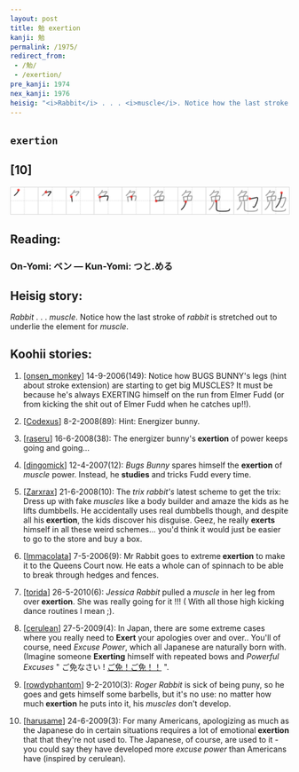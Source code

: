 ```yaml
---
layout: post
title: 勉 exertion
kanji: 勉
permalink: /1975/
redirect_from:
 - /勉/
 - /exertion/
pre_kanji: 1974
nex_kanji: 1976
heisig: "<i>Rabbit</i> . . . <i>muscle</i>. Notice how the last stroke of <i>rabbit</i> is stretched out to underlie the element for <i>muscle</i>."
---
```


## `exertion`

## [10]

<div class="stroke"><img src="../images/E58B89.png" /></div>

## Reading:

### On-Yomi: ベン &mdash; Kun-Yomi: つと.める

## Heisig story:

<i>Rabbit</i> . . . <i>muscle</i>. Notice how the last stroke of <i>rabbit</i> is stretched out to underlie the element for <i>muscle</i>.

## Koohii stories:

1) [<a href="http://kanji.koohii.com/profile/onsen_monkey">onsen_monkey</a>] 14-9-2006(149): Notice how BUGS BUNNY&#039;s legs (hint about stroke extension) are starting to get big MUSCLES? It must be because he&#039;s always EXERTING himself on the run from Elmer Fudd (or from kicking the shit out of Elmer Fudd when he catches up!!).

2) [<a href="http://kanji.koohii.com/profile/Codexus">Codexus</a>] 8-2-2008(89): Hint: Energizer bunny.

3) [<a href="http://kanji.koohii.com/profile/raseru">raseru</a>] 16-6-2008(38): The energizer bunny&#039;s<strong> exertion</strong> of power keeps going and going...

4) [<a href="http://kanji.koohii.com/profile/dingomick">dingomick</a>] 12-4-2007(12): <em>Bugs Bunny</em> spares himself the <strong>exertion</strong> of <em>muscle</em> power. Instead, he <strong>studies</strong> and tricks Fudd every time.

5) [<a href="http://kanji.koohii.com/profile/Zarxrax">Zarxrax</a>] 21-6-2008(10): The <em>trix rabbit&#039;s</em> latest scheme to get the trix: Dress up with fake <em>muscles</em> like a body builder and amaze the kids as he lifts dumbbells. He accidentally uses real dumbbells though, and despite all his<strong> exertion</strong>, the kids discover his disguise. Geez, he really <strong>exerts</strong> himself in all these weird schemes... you&#039;d think it would just be easier to go to the store and buy a box.

6) [<a href="http://kanji.koohii.com/profile/Immacolata">Immacolata</a>] 7-5-2006(9): Mr Rabbit goes to extreme<strong> exertion</strong> to make it to the Queens Court now. He eats a whole can of spinnach to be able to break through hedges and fences.

7) [<a href="http://kanji.koohii.com/profile/torida">torida</a>] 26-5-2010(6): <em>Jessica Rabbit</em> pulled a <em>muscle</em> in her leg from over<strong> exertion</strong>. She was really going for it !!! ( With all those high kicking dance routines I mean ;).

8) [<a href="http://kanji.koohii.com/profile/cerulean">cerulean</a>] 27-5-2009(4): In Japan, there are some extreme cases where you really need to <strong>Exert</strong> your apologies over and over.. You&#039;ll of course, need <em>Excuse Power</em>, which all Japanese are naturally born with. (Imagine someone <strong>Exerting</strong> himself with repeated bows and <em>Powerful Excuses</em> &quot; ご免なさい ! <a href="midori://search?text=ご免！ご免！！">ご免！ご免！！</a> &quot;.

9) [<a href="http://kanji.koohii.com/profile/rowdyphantom">rowdyphantom</a>] 9-2-2010(3): <em>Roger Rabbit</em> is sick of being puny, so he goes and gets himself some barbells, but it&#039;s no use: no matter how much<strong> exertion</strong> he puts into it, his <em>muscles</em> don&#039;t develop.

10) [<a href="http://kanji.koohii.com/profile/harusame">harusame</a>] 24-6-2009(3): For many Americans, apologizing as much as the Japanese do in certain situations requires a lot of emotional<strong> exertion</strong> that that they&#039;re not used to. The Japanese, of course, are used to it - you could say they have developed more <em>excuse power</em> than Americans have (inspired by cerulean).
